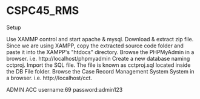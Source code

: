 # CSPC45_RMS

Setup

Use XAMMP control and start apache & mysql.
Download & extract zip file.
Since we are using XAMPP, copy the extracted source code folder and paste it into the XAMPP's "htdocs" directory.
Browse the PHPMyAdmin in a browser. i.e. http://localhost/phpmyadmin
Create a new database naming cctproj.
Import the SQL file. The file is known as cctproj.sql located inside the  DB File folder.
Browse the Case Record Management System System in a browser. i.e. http://localhost/cct.

ADMIN ACC
username:69
password:admin123
